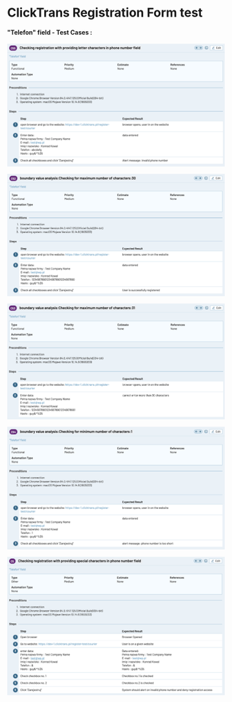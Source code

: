 # ClickTrans Registration Form test

#### "Telefon" field - Test Cases :

![](https://github.com/kkowalRepository/kkowal_portfolio/blob/master/Manual%20Testing/ClickTrans%20mockup%20registration%20form%20test/testCases/phone/phone1.png)

![](https://github.com/kkowalRepository/kkowal_portfolio/blob/master/Manual%20Testing/ClickTrans%20mockup%20registration%20form%20test/testCases/phone/phone2.png)

![](https://github.com/kkowalRepository/kkowal_portfolio/blob/master/Manual%20Testing/ClickTrans%20mockup%20registration%20form%20test/testCases/phone/phone3.png)

![](https://github.com/kkowalRepository/kkowal_portfolio/blob/master/Manual%20Testing/ClickTrans%20mockup%20registration%20form%20test/testCases/phone/phone4.png)

![](https://github.com/kkowalRepository/kkowal_portfolio/blob/master/Manual%20Testing/ClickTrans%20mockup%20registration%20form%20test/testCases/phone/phone5.png)